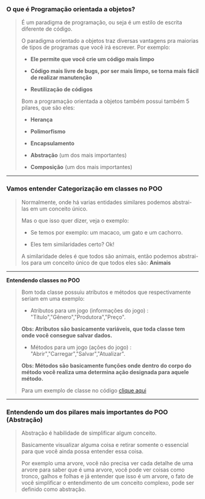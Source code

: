 ### **O que é Programação orientada a objetos?**

> É um paradigma de programação, ou seja é um estilo de escrita diferente de código.
>
> O paradigma orientado a objetos traz diversas vantagens pra maiorias de tipos de programas que você irá escrever. Por exemplo:
> - **Ele permite que você crie um código mais limpo**
>
> - **Código mais livre de bugs, por ser mais limpo, se torna mais fácil de realizar manutenção**
> 
> - **Reutilização de códigos**
>
> Bom a programação orientada a objetos também possui também 5 pilares, que são eles:
> - **Herança**
>
> - **Polimorfismo**
>
> - **Encapsulamento**
>
> - **Abstração** (um dos mais importantes)
>
> - **Composição** (um dos mais importantes)
---
### **Vamos entender Categorização em classes no POO**

> Normalmente, onde há varias entidades similares podemos abstrai-las em um conceito único.
>
> Mas o que isso quer dizer, veja o exemplo:
>
> - Se temos por exemplo: um macaco, um gato e um cachorro.
>
> - Eles tem similaridades certo? Ok!
>
> A similaridade deles é que todos são animais, então podemos abstrai-los para um conceito único de que todos eles são: **Animais**
---
**Entendendo classes no POO**

> Bom toda classe possuiu atributos e métodos que respectivamente seriam em uma exemplo:
>
> - Atributos para um jogo (informações do jogo) : "Título","Gênero","Produtora","Preço".
>
> **Obs: Atributos são basicamente variáveis, que toda classe tem onde você consegue salvar dados.**
>
> - Métodos para um jogo (ações do jogo) : "Abrir","Carregar","Salvar","Atualizar".
>
> **Obs: Métodos são basicamente funções onde dentro do corpo do método você realiza uma determina ação designada para aquele método.**
>
> Para um exemplo de classe no código <a href="https://github.com/devliborio/learning-javascript/blob/master/POO/Estrutura%20de%20uma%20classe/estrutura-classe.js">clique aqui</a>
---
### **Entendendo um dos pilares mais importantes do POO (Abstração)**

> Abstração é habilidade de simplificar algum conceito.
>
> Basicamente visualizar alguma coisa e retirar somente o essencial para que você ainda possa entender essa coisa.
>
> Por exemplo uma arvore, você não precisa ver cada detalhe de uma arvore para saber que é uma arvore, você pode ver coisas como tronco, galhos e folhas e já entender que isso é um arvore, o fato de você simplificar o entendimento de um conceito complexo, pode ser definido como abstração.
